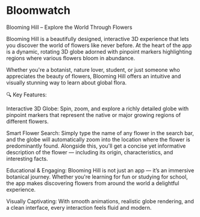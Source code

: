 # Bloomwatch
Blooming Hill – Explore the World Through Flowers

Blooming Hill is a beautifully designed, interactive 3D experience that lets you discover the world of flowers like never before. At the heart of the app is a dynamic, rotating 3D globe adorned with pinpoint markers highlighting regions where various flowers bloom in abundance.

Whether you're a botanist, nature lover, student, or just someone who appreciates the beauty of flowers, Blooming Hill offers an intuitive and visually stunning way to learn about global flora.

🔍 Key Features:

Interactive 3D Globe:
Spin, zoom, and explore a richly detailed globe with pinpoint markers that represent the native or major growing regions of different flowers.

Smart Flower Search:
Simply type the name of any flower in the search bar, and the globe will automatically zoom into the location where the flower is predominantly found. Alongside this, you'll get a concise yet informative description of the flower — including its origin, characteristics, and interesting facts.

Educational & Engaging:
Blooming Hill is not just an app — it’s an immersive botanical journey. Whether you're learning for fun or studying for school, the app makes discovering flowers from around the world a delightful experience.

Visually Captivating:
With smooth animations, realistic globe rendering, and a clean interface, every interaction feels fluid and modern.
